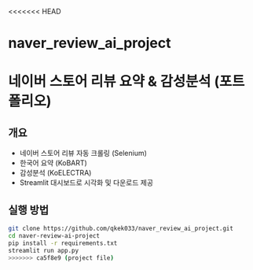 <<<<<<< HEAD
# naver_review_ai_project
# 네이버 스토어 리뷰 요약 & 감성분석 (포트폴리오)

## 개요
- 네이버 스토어 리뷰 자동 크롤링 (Selenium)
- 한국어 요약 (KoBART)
- 감성분석 (KoELECTRA)
- Streamlit 대시보드로 시각화 및 다운로드 제공

## 실행 방법
```bash
git clone https://github.com/qkek033/naver_review_ai_project.git
cd naver-review-ai-project
pip install -r requirements.txt
streamlit run app.py
>>>>>>> ca5f8e9 (project file)
